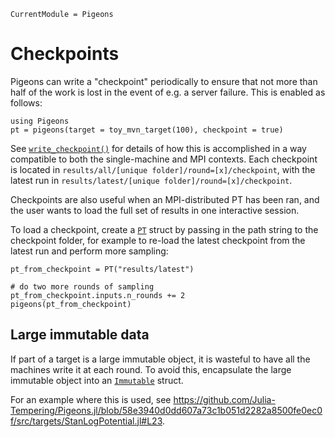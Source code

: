 ```@meta
CurrentModule = Pigeons
```

# Checkpoints

Pigeons can write a "checkpoint" periodically 
to ensure that not more than half of the work is lost in 
the event of e.g. a server failure. This is enabled as follows:

```@example example
using Pigeons
pt = pigeons(target = toy_mvn_target(100), checkpoint = true)
```

See [`write_checkpoint()`](@ref) for details of how this 
is accomplished in a way compatible to both the single-machine 
and MPI contexts. 
Each checkpoint is located in 
`results/all/[unique folder]/round=[x]/checkpoint`, 
with the latest run in `results/latest/[unique folder]/round=[x]/checkpoint`. 

Checkpoints are also useful when an MPI-distributed PT has been 
ran, and the user wants to load the full set of 
results in one interactive session. 

To load a checkpoint, create a [`PT`](@ref) struct by passing in the path 
string to the checkpoint folder, for example to re-load the latest checkpoint 
from the latest run and perform more sampling:

```@example example
pt_from_checkpoint = PT("results/latest")

# do two more rounds of sampling
pt_from_checkpoint.inputs.n_rounds += 2
pigeons(pt_from_checkpoint)
```


## Large immutable data

If part of a target is a large immutable object, it is 
wasteful to have all the machines write it at each round. 
To avoid this, encapsulate the  large immutable object 
into an [`Immutable`](@ref) struct. 

For an example where this is used, see
https://github.com/Julia-Tempering/Pigeons.jl/blob/58e3940d0dd607a73c1b051d2282a8500fe0ec0f/src/targets/StanLogPotential.jl#L23. 